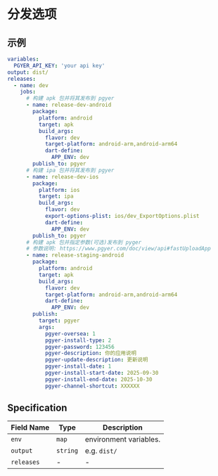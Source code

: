 # 分发选项

## 示例

```yaml
variables:
  PGYER_API_KEY: 'your api key'
output: dist/
releases:
  - name: dev
    jobs:
      # 构建 apk 包并将其发布到 pgyer
      - name: release-dev-android
        package:
          platform: android
          target: apk
          build_args:
            flavor: dev
            target-platform: android-arm,android-arm64
            dart-define:
              APP_ENV: dev
        publish_to: pgyer
      # 构建 ipa 包并将其发布到 pgyer
      - name: release-dev-ios
        package:
          platform: ios
          target: ipa
          build_args:
            flavor: dev
            export-options-plist: ios/dev_ExportOptions.plist
            dart-define:
              APP_ENV: dev
        publish_to: pgyer
      # 构建 apk 包并指定参数(可选)发布到 pyger
      # 参数说明: https://www.pgyer.com/doc/view/api#fastUploadApp
      - name: release-staging-android
        package:
          platform: android
          target: apk
          build_args:
            flavor: dev
            target-platform: android-arm,android-arm64
            dart-define:
              APP_ENV: dev
        publish:
          target: pgyer
          args:
            pgyer-oversea: 1
            pgyer-install-type: 2
            pgyer-password: 123456
            pgyer-description: 你的应用说明
            pgyer-update-description: 更新说明
            pgyer-install-date: 1
            pgyer-install-start-date: 2025-09-30
            pgyer-install-end-date: 2025-10-30
            pgyer-channel-shortcut: XXXXXX
```

## Specification

| Field Name | Type     | Description            |
| ---------- | -------- | ---------------------- |
| `env`      | `map`    | environment variables. |
| `output`   | `string` | e.g. `dist/`           |
| `releases` | -        | -                      |
